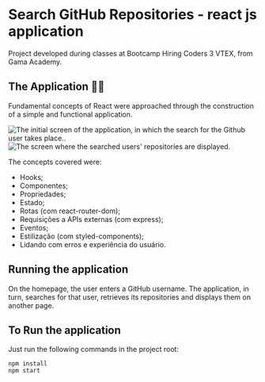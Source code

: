 # Search GitHub Repositories - react js application

Project developed during classes at Bootcamp Hiring Coders 3 VTEX, from Gama Academy.

## The Application 🦸‍♀

Fundamental concepts of React were approached through the construction of a simple and functional application.

![The initial screen of the application, in which the search for the Github user takes place..](xxx)
![The screen where the searched users' repositories are displayed.](xxx)

The concepts covered were:

- Hooks;
- Componentes;
- Propriedades;
- Estado;
- Rotas (com react-router-dom);
- Requisições a APIs externas (com express);
- Eventos;
- Estilização (com styled-components);
- Lidando com erros e experiência do usuário.

## Running the application

On the homepage, the user enters a GitHub username. The application, in turn, searches for that user, retrieves its repositories and displays them on another page.

## To Run the application

Just run the following commands in the project root:

```
npm install
npm start
```
